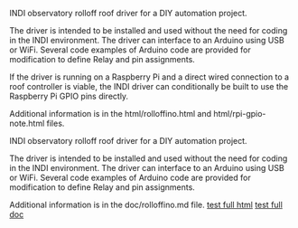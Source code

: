 INDI observatory rolloff roof driver for a DIY automation project.

The driver is intended to be installed and used without the need
for coding in the INDI environment. The driver can interface to
an Arduino using USB or WiFi. Several code examples of Arduino
code are provided for modification to define Relay and pin
assignments.

If the driver is running on a Raspberry Pi and a direct wired
connection to a roof controller is viable, the INDI driver can
conditionally be built to use the Raspberry Pi GPIO pins directly.

Additional information is in the html/rolloffino.html and
html/rpi-gpio-note.html files.

INDI observatory rolloff roof driver for a DIY automation project.

The driver is intended to be installed and used without the need
for coding in the INDI environment. The driver can interface to
an Arduino using USB or WiFi. Several code examples of Arduino
code are provided for modification to define Relay and pin
assignments.

Additional information is in the doc/rolloffino.md file.
[test full html](https://github.com/wotalota/indi-3rdparty/tree/master/indi-rolloffino/doc/rolloffino.html)
[test full doc](https://github.com/wotalota/indi-3rdparty/tree/master/indi-rolloffino/doc/rolloffino.md)

